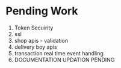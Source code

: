 # Pending Work
1. Token Secuirity
2. ssl
3. shop apis - validation
4. delivery boy apis 
5. transaction real time event handling
6. DOCUMENTATION UPDATION PENDING


